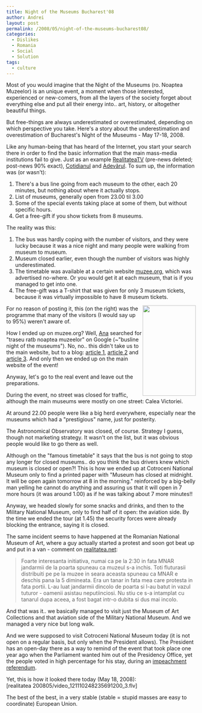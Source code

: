 ```yaml
---
title: Night of the Museums Bucharest'08
author: Andrei
layout: post
permalink: /2008/05/night-of-the-museums-bucharest08/
categories:
  - Dislikes
  - Romania
  - Social
  - Solution
tags:
  - culture
---
```

Most of you would imagine that the Night of the Museums (ro. Noaptea Muzeelor) is an unique event, a moment when those interested, experienced or new-comers, from all the layers of the society forget about everything else and put all their energy into.. art, history, or altogether beautiful things.

But free-things are always underestimated or overestimated, depending on which perspective you take. Here's a story about the underestimation and overestimation of Bucharest's Night of the Museums - May 17-18, 2008.



Like any human-being that has heard of the Internet, you start your search there in order to find the basic information that the main mass-media institutions fail to give. Just as an example [RealitateaTV][1] (pre-news deleted; post-news 90% exact), [Cotidianul][2] and [Adevărul][3]. To sum up, the information was (or wasn't):

1.  There's a bus line going from each museum to the other, each 20 minutes, but nothing about where it actually stops.
2.  List of museums, generally open from 23.00 til 3.00
3.  Some of the special events taking place at some of them, but without specific hours.
4.  Get a free-gift if you show tickets from 8 museums.

The reality was this:

1.  The bus was hardly coping with the number of visitors, and they were lucky because it was a nice night and many people were walking from museum to museum.
2.  Museum closed earlier, even though the number of visitors was highly underestimated.
3.  The timetable was available at a certain website [muzee.org][4], which was advertised no-where. Or you would get it at each museum, that is if you managed to get into one.
4.  The free-gift was a T-shirt that was given for only 3 museum tickets, because it was virtually impossible to have 8 museum tickets.

[<img style="border-right: 0px; border-top: 0px; border-left: 0px; border-bottom: 0px" src="http://blog.andreineculau.com/wp-content/uploads/2008/05/image-thumb.png" border="0" alt="" width="141" height="240" align="right" />][5]For no reason of posting it, this (on the right) was the programme that many of the visitors (I would say up to 95%) weren't aware of.

How I ended up on muzee.org? Well, [Ana][6] searched for "traseu ratb noaptea muzeelor" on Google (~"busline night of the museums"). No, no.. this didn't take us to the main website, but to a blog: [article 1][7], [article 2][8] and [article 3][9]. And only then we ended up on the main website of the event!

Anyway, let's go to the real event and leave out the preparations.

During the event, no street was closed for traffic, although the main museums were mostly on one street: Calea Victoriei.

At around 22.00 people were like a big herd everywhere, especially near the museums which had a "prestigious" name, just for posterity.

The Astronomical Observatory was closed, of course. Strategy I guess, though not marketing strategy. It wasn't on the list, but it was obvious people would like to go there as well.

Although on the "famous timetable" it says that the bus is not going to stop any longer for closed museums.. do you think the bus drivers knew which museum is closed or open?! This is how we ended up at Cotroceni National Museum only to find a printed paper with "Museum has closed at midnight. It will be open again tomorrow at 8 in the morning." reinforced by a big-belly man yelling he cannot do anything and assuring us that it will open in 7 more hours (it was around 1.00) as if he was talking about 7 more minutes!!

Anyway, we headed slowly for some snacks and drinks, and then to the Military National Museum, only to find half of it open: the aviation side. By the time we ended the tour (at 1.45) the security forces were already blocking the entrance, saying it is closed.

The same incident seems to have happened at the Romanian National Museum of Art, where a guy actually started a protest and soon got beat up and put in a van - comment on [realitatea.net][1]:

> Foarte interesanta initiativa, numai ca pe la 2:30 in fata MNAR jandarmii de la poarta spuneau ca muzeul s-a inchis. Toti fluturasii distribuiti pe pe la muzee in seara aceasta spuneau ca MNAR e deschis pana la 5 dimineata. Era un tanar in fata mea care protesta in fata portii. L-au luat jandarmii dincolo de poarta si l-au batut in vazul tuturor - oamenii asistau neputiinciosi. Nu stiu ce s-a intamplat cu tanarul dupa aceea, a fost bagat intr-o dubita si dus mai incolo.

And that was it.. we basically managed to visit just the Museum of Art Collections and that aviation side of the Military National Museum. And we managed a very nice but long walk.

And we were supposed to visit Cotroceni National Museum today (it is not open on a regular basis, but only when the President allows). The President has an open-day there as a way to remind of the event that took place one year ago when the Parliament wanted him out of the Presidency Office, yet the people voted in high percentage for his stay, during an [impeachment referendum][10].

Yet, this is how it looked there today (May 18, 2008):  
[realitatea 200805/video\_121110248235691200\_3.flv]

The best of the best, in a very stable (stable = stupid masses are easy to coordinate) European Union.

 [1]: http://www.realitatea.net/in-noaptea-muzeelor-va-functiona-o-linie-speciala-de-autobuz-pe-ruta-celor-12-locatii-din-bucuresti_279967.html
 [2]: http://www.cotidianul.ro/17_mai_noaptea_alba_a_devoratorilor_de_muzee-45839.html
 [3]: http://www.adevarul.ro/articole/noaptea-devoratorilor-de-muzee/351964
 [4]: http://www.muzee.org
 [5]: http://blog.andreineculau.com/wp-content/uploads/2008/05/image.png
 [6]: http://anasirghi.wordpress.com
 [7]: http://stirimess.wordpress.com/2008/05/16/noaptea-muzeelor-17-mai-2008-traseul-autobuzelor-ratb/
 [8]: http://stirimess.wordpress.com/2008/05/15/program-detaliat-de-vizitare-a-tuturor-muzeelor-din-bucuresti-in-cadrul-evenimentului-noaptea-alba-a-muzeelor-2008-17-mai-2008-spre-18-mai-2008/
 [9]: http://stirimess.wordpress.com/2008/05/12/17-mai-2008-circuit-noaptea-muzeelor-bucuresti/
 [10]: http://en.wikipedia.org/wiki/Romanian_presidential_impeachment_referendum%2C_2007